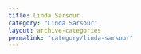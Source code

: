 ```yaml
---
title: Linda Sarsour
category: "Linda Sarsour"
layout: archive-categories
permalink: "category/linda-sarsour"
---
```

